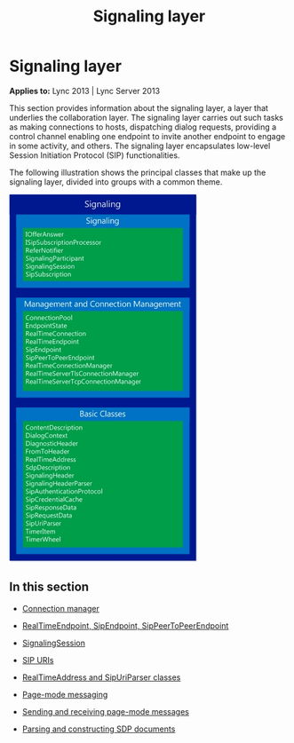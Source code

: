 ﻿---
title: Signaling layer
TOCTitle: Signaling layer
ms:assetid: 994070d8-7071-4457-9796-53e5c680964e
ms:mtpsurl: https://msdn.microsoft.com/en-us/library/Dn466046(v=office.15)
ms:contentKeyID: 57103039
ms.date: 07/25/2014
mtps_version: v=office.15
---

# Signaling layer


**Applies to:** Lync 2013 | Lync Server 2013

This section provides information about the signaling layer, a layer that underlies the collaboration layer. The signaling layer carries out such tasks as making connections to hosts, dispatching dialog requests, providing a control channel enabling one endpoint to invite another endpoint to engage in some activity, and others. The signaling layer encapsulates low-level Session Initiation Protocol (SIP) functionalities.

The following illustration shows the principal classes that make up the signaling layer, divided into groups with a common theme.

![UCMA signaling layer classes](images/Dn466046.UCMA-Signaling(Office.15).jpg "UCMA signaling layer classes")

## In this section

  - [Connection manager](connection-manager.md)

  - [RealTimeEndpoint, SipEndpoint, SipPeerToPeerEndpoint](realtimeendpoint-sipendpoint-sippeertopeerendpoint.md)

  - [SignalingSession](signalingsession.md)

  - [SIP URIs](sip-uris.md)

  - [RealTimeAddress and SipUriParser classes](realtimeaddress-and-sipuriparser-classes.md)

  - [Page-mode messaging](page-mode-messaging.md)

  - [Sending and receiving page-mode messages](sending-and-receiving-page-mode-messages.md)

  - [Parsing and constructing SDP documents](parsing-and-constructing-sdp-documents.md)

